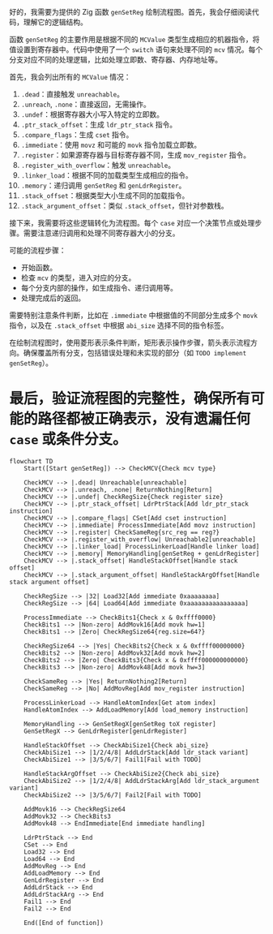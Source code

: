 好的，我需要为提供的 Zig 函数 `genSetReg` 绘制流程图。首先，我会仔细阅读代码，理解它的逻辑结构。

函数 `genSetReg` 的主要作用是根据不同的 `MCValue` 类型生成相应的机器指令，将值设置到寄存器中。代码中使用了一个 `switch` 语句来处理不同的 `mcv` 情况。每个分支对应不同的处理逻辑，比如处理立即数、寄存器、内存地址等。

首先，我会列出所有的 `MCValue` 情况：

1. `.dead`：直接触发 `unreachable`。
2. `.unreach`, `.none`：直接返回，无需操作。
3. `.undef`：根据寄存器大小写入特定的立即数。
4. `.ptr_stack_offset`：生成 `ldr_ptr_stack` 指令。
5. `.compare_flags`：生成 `cset` 指令。
6. `.immediate`：使用 `movz` 和可能的 `movk` 指令加载立即数。
7. `.register`：如果源寄存器与目标寄存器不同，生成 `mov_register` 指令。
8. `.register_with_overflow`：触发 `unreachable`。
9. `.linker_load`：根据不同的加载类型生成相应的指令。
10. `.memory`：递归调用 `genSetReg` 和 `genLdrRegister`。
11. `.stack_offset`：根据类型大小生成不同的加载指令。
12. `.stack_argument_offset`：类似 `.stack_offset`，但针对参数栈。

接下来，我需要将这些逻辑转化为流程图。每个 `case` 对应一个决策节点或处理步骤。需要注意递归调用和处理不同寄存器大小的分支。

可能的流程步骤：

- 开始函数。
- 检查 `mcv` 的类型，进入对应的分支。
- 每个分支内部的操作，如生成指令、递归调用等。
- 处理完成后的返回。

需要特别注意条件判断，比如在 `.immediate` 中根据值的不同部分生成多个 `movk` 指令，以及在 `.stack_offset` 中根据 `abi_size` 选择不同的指令标签。

在绘制流程图时，使用菱形表示条件判断，矩形表示操作步骤，箭头表示流程方向。确保覆盖所有分支，包括错误处理和未实现的部分（如 `TODO implement genSetReg`）。

最后，验证流程图的完整性，确保所有可能的路径都被正确表示，没有遗漏任何 `case` 或条件分支。
================================================
```mermaid
flowchart TD
    Start([Start genSetReg]) --> CheckMCV{Check mcv type}
    
    CheckMCV --> |.dead| Unreachable[unreachable]
    CheckMCV --> |.unreach, .none| ReturnNothing[Return]
    CheckMCV --> |.undef| CheckRegSize{Check register size}
    CheckMCV --> |.ptr_stack_offset| LdrPtrStack[Add ldr_ptr_stack instruction]
    CheckMCV --> |.compare_flags| CSet[Add cset instruction]
    CheckMCV --> |.immediate| ProcessImmediate[Add movz instruction]
    CheckMCV --> |.register| CheckSameReg{src_reg == reg?}
    CheckMCV --> |.register_with_overflow| Unreachable2[unreachable]
    CheckMCV --> |.linker_load| ProcessLinkerLoad[Handle linker load]
    CheckMCV --> |.memory| MemoryHandling[genSetReg + genLdrRegister]
    CheckMCV --> |.stack_offset| HandleStackOffset[Handle stack offset]
    CheckMCV --> |.stack_argument_offset| HandleStackArgOffset[Handle stack argument offset]
    
    CheckRegSize --> |32| Load32[Add immediate 0xaaaaaaaa]
    CheckRegSize --> |64| Load64[Add immediate 0xaaaaaaaaaaaaaaaa]
    
    ProcessImmediate --> CheckBits1{Check x & 0xffff0000}
    CheckBits1 --> |Non-zero| AddMovk16[Add movk hw=1]
    CheckBits1 --> |Zero| CheckRegSize64{reg.size=64?}
    
    CheckRegSize64 --> |Yes| CheckBits2{Check x & 0xffff00000000}
    CheckBits2 --> |Non-zero| AddMovk32[Add movk hw=2]
    CheckBits2 --> |Zero| CheckBits3{Check x & 0xffff000000000000}
    CheckBits3 --> |Non-zero| AddMovk48[Add movk hw=3]
    
    CheckSameReg --> |Yes| ReturnNothing2[Return]
    CheckSameReg --> |No| AddMovReg[Add mov_register instruction]
    
    ProcessLinkerLoad --> HandleAtomIndex[Get atom index]
    HandleAtomIndex --> AddLoadMemory[Add load_memory instruction]
    
    MemoryHandling --> GenSetRegX[genSetReg toX register]
    GenSetRegX --> GenLdrRegister[genLdrRegister]
    
    HandleStackOffset --> CheckAbiSize1{Check abi_size}
    CheckAbiSize1 --> |1/2/4/8| AddLdrStack[Add ldr_stack variant]
    CheckAbiSize1 --> |3/5/6/7| Fail1[Fail with TODO]
    
    HandleStackArgOffset --> CheckAbiSize2{Check abi_size}
    CheckAbiSize2 --> |1/2/4/8| AddLdrStackArg[Add ldr_stack_argument variant]
    CheckAbiSize2 --> |3/5/6/7| Fail2[Fail with TODO]
    
    AddMovk16 --> CheckRegSize64
    AddMovk32 --> CheckBits3
    AddMovk48 --> EndImmediate[End immediate handling]
    
    LdrPtrStack --> End
    CSet --> End
    Load32 --> End
    Load64 --> End
    AddMovReg --> End
    AddLoadMemory --> End
    GenLdrRegister --> End
    AddLdrStack --> End
    AddLdrStackArg --> End
    Fail1 --> End
    Fail2 --> End
    
    End([End of function])
```